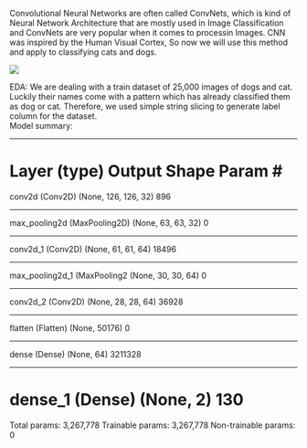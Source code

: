 Convolutional Neural Networks are often called ConvNets, which is kind of Neural Network Architecture that are mostly used in Image Classification and ConvNets are very popular when it comes to processin Images. CNN was inspired by the Human Visual Cortex, So now we will use this method and apply to classifying cats and dogs.

![](model_explain.gif)

EDA:
We are dealing with a train dataset of 25,000 images of dogs and cat. Luckily their names come with a pattern which has already classified them as dog or cat. Therefore, we used simple string slicing to generate label column for the dataset.  
Model summary:
_________________________________________________________________
Layer (type)                 Output Shape              Param #   
=================================================================
conv2d (Conv2D)              (None, 126, 126, 32)      896       
_________________________________________________________________
max_pooling2d (MaxPooling2D) (None, 63, 63, 32)        0         
_________________________________________________________________
conv2d_1 (Conv2D)            (None, 61, 61, 64)        18496     
_________________________________________________________________
max_pooling2d_1 (MaxPooling2 (None, 30, 30, 64)        0         
_________________________________________________________________
conv2d_2 (Conv2D)            (None, 28, 28, 64)        36928     
_________________________________________________________________
flatten (Flatten)            (None, 50176)             0         
_________________________________________________________________
dense (Dense)                (None, 64)                3211328   
_________________________________________________________________
dense_1 (Dense)              (None, 2)                 130       
=================================================================
Total params: 3,267,778
Trainable params: 3,267,778
Non-trainable params: 0

